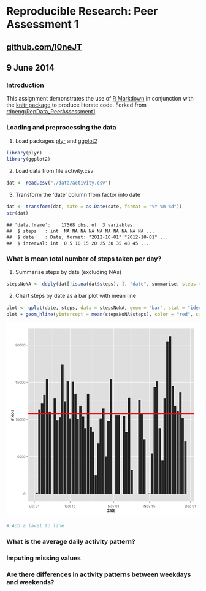 # Reproducible Research: Peer Assessment 1
## [github.com/l0neJT](http://www.github.com/l0neJT)
## 9 June 2014

### Introduction
This assignment demonstrates the use of [R Markdown](http://rmarkdown.rstudio.com/) in conjunction with the [knitr package](http://cran.r-project.org/web/packages/knitr/index.html) to produce literate code. Forked from [rdpeng/RepData_PeerAssessment1](http://github.com/rdpeng/RepData_PeerAssessment1).

### Loading and preprocessing the data
 1. Load packages [plyr](http://cran.r-project.org/web/packages/plyr/index.html) and [ggplot2](http://cran.r-project.org/web/packages/ggplot2/index.html)

```r
library(plyr)
library(ggplot2)
```
 2. Load data from file activity.csv

```r
dat <- read.csv("./data/activity.csv")
```
 3. Transform the 'date' column from factor into date

```r
dat <- transform(dat, date = as.Date(date, format = "%Y-%m-%d"))
str(dat)
```

```
## 'data.frame':	17568 obs. of  3 variables:
##  $ steps   : int  NA NA NA NA NA NA NA NA NA NA ...
##  $ date    : Date, format: "2012-10-01" "2012-10-01" ...
##  $ interval: int  0 5 10 15 20 25 30 35 40 45 ...
```

### What is mean total number of steps taken per day?
1. Summarise steps by date (excluding NAs)

```r
stepsNoNA <- ddply(dat[!is.na(dat$steps), ], "date", summarise, steps = sum(steps))
```
2. Chart steps by date as a bar plot with mean line

```r
plot <- qplot(date, steps, data = stepsNoNA, geom = "bar", stat = "identity")
plot + geom_hline(yintercept = mean(stepsNoNA$steps), color = "red", size = 2)
```

![plot of chunk histStepsNoNA](figure/histStepsNoNA.png) 

```r
# Add a lavel to line
```

### What is the average daily activity pattern?

### Imputing missing values

### Are there differences in activity patterns between weekdays and weekends?
